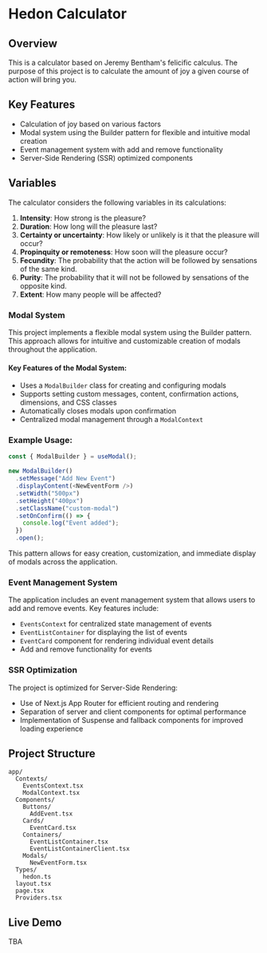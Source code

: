 # Hedon Calculator

## Overview

This is a calculator based on Jeremy Bentham's felicific calculus. The purpose of this project is to calculate the amount of joy a given course of action will bring you.

## Key Features

- Calculation of joy based on various factors
- Modal system using the Builder pattern for flexible and intuitive modal creation
- Event management system with add and remove functionality
- Server-Side Rendering (SSR) optimized components

## Variables

The calculator considers the following variables in its calculations:

1. **Intensity**: How strong is the pleasure?
2. **Duration**: How long will the pleasure last?
3. **Certainty or uncertainty**: How likely or unlikely is it that the pleasure will occur?
4. **Propinquity or remoteness**: How soon will the pleasure occur?
5. **Fecundity**: The probability that the action will be followed by sensations of the same kind.
6. **Purity**: The probability that it will not be followed by sensations of the opposite kind.
7. **Extent**: How many people will be affected?

### Modal System

This project implements a flexible modal system using the Builder pattern. This approach allows for intuitive and customizable creation of modals throughout the application.

#### Key Features of the Modal System:

- Uses a `ModalBuilder` class for creating and configuring modals
- Supports setting custom messages, content, confirmation actions, dimensions, and CSS classes
- Automatically closes modals upon confirmation
- Centralized modal management through a `ModalContext`

### Example Usage:

```typescript
const { ModalBuilder } = useModal();

new ModalBuilder()
  .setMessage("Add New Event")
  .displayContent(<NewEventForm />)
  .setWidth("500px")
  .setHeight("400px")
  .setClassName("custom-modal")
  .setOnConfirm(() => {
    console.log("Event added");
  })
  .open();
```

This pattern allows for easy creation, customization, and immediate display of modals across the application.

### Event Management System

The application includes an event management system that allows users to add and remove events. Key features include:

- `EventsContext` for centralized state management of events
- `EventListContainer` for displaying the list of events
- `EventCard` component for rendering individual event details
- Add and remove functionality for events

### SSR Optimization

The project is optimized for Server-Side Rendering:

- Use of Next.js App Router for efficient routing and rendering
- Separation of server and client components for optimal performance
- Implementation of Suspense and fallback components for improved loading experience

## Project Structure

```
app/
  Contexts/
    EventsContext.tsx
    ModalContext.tsx
  Components/
    Buttons/
      AddEvent.tsx
    Cards/
      EventCard.tsx
    Containers/
      EventListContainer.tsx
      EventListContainerClient.tsx
    Modals/
      NewEventForm.tsx
  Types/
    hedon.ts
  layout.tsx
  page.tsx
  Providers.tsx
```

## Live Demo

TBA
